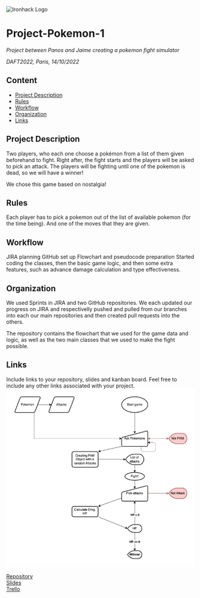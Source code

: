 <img src="https://bit.ly/2VnXWr2" alt="Ironhack Logo" width="100"/>

# Project-Pokemon-1
*Project between Panos and Jaime creating a pokemon fight simulator*

*DAFT2022, Paris, 14/10/2022*

## Content
- [Project Description](#project-description)
- [Rules](#rules)
- [Workflow](#workflow)
- [Organization](#organization)
- [Links](#links)

## Project Description
Two players, who each one choose a pokémon from a list of them given beforehand to fight.
Right after, the fight starts and the players will be asked to pick an attack.
The players will be fighting until one of the pokemon is dead, so we will have a winner!	

We chose this game based on nostalgia!

## Rules
Each player has to pick a pokemon out of the list of available pokemon (for the time being). And one of the moves that they are given.

## Workflow
JIRA planning
GitHub set up
Flowchart and pseudocode preparation
Started coding the classes, then the basic game logic, and then some extra features, such as advance damage calculation and type effectiveness.

## Organization
We used Sprints in JIRA and two GitHub repositories. We each updated our progress on JIRA and respectivelly pushed and pulled from our branches into 
each our main repositories and then created pull requests into the others.

The repository contains the flowchart that we used for the game data and logic, as well as the two main classes that we used to make the fight possible.

## Links

Include links to your repository, slides and kanban board. Feel free to include any other links associated with your project.
![flowchart](PokeFight.jpg)

[Repository](https://github.com/)  
[Slides](https://slides.com/)  
[Trello](https://trello.com/en)  
